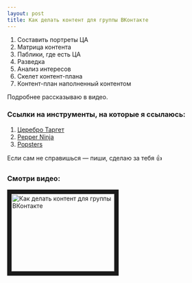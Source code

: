 ```yaml
---
layout: post
title: Как делать контент для группы ВКонтакте
---
```


1. Составить портреты ЦА
2. Матрица контента
3. Паблики, где есть ЦА
4. Разведка
5. Анализ интересов
6. Скелет контент-плана
7. Контент-план наполненный контентом

Подробнее рассказываю в видео.

### Ссылки на инструменты, на которые я ссылаюсь:

1. [Церебро Таргет](http://церебро.рф/)
2. [Pepper Ninja](http://pepper.ninja/)
3. [Popsters](https://popsters.ru/)

Если сам не справишься — пиши, сделаю за тебя 👍

### Смотри видео:

<a href="http://www.youtube.com/watch?feature=player_embedded&v=TfQ0Z6lNVgI
" target="_blank"><img src="http://img.youtube.com/vi/TfQ0Z6lNVgI/0.jpg" 
alt="Как делать контент для группы ВКонтакте" width="240" height="180" border="10" /></a>
